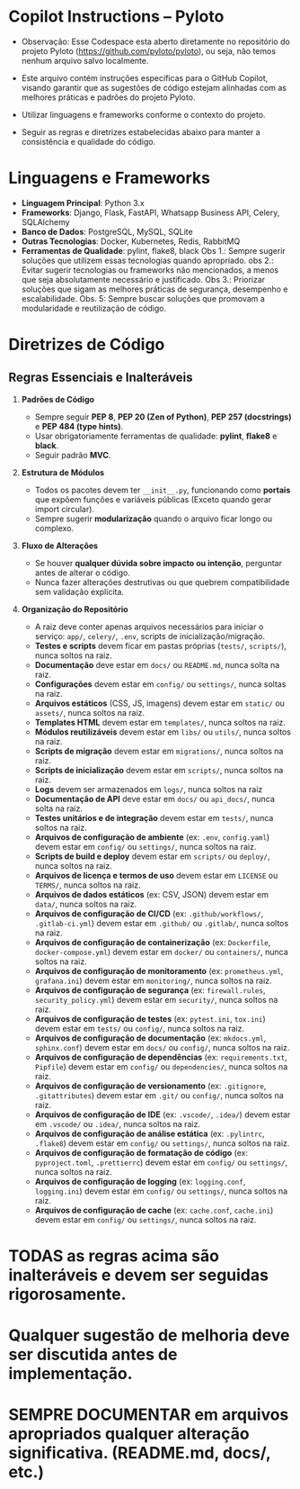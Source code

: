 # Copilot Instructions – Pyloto
- Observação: Esse Codespace esta aberto diretamente no repositório do projeto Pyloto (https://github.com/pyloto/pyloto), ou seja, não temos nenhum arquivo salvo localmente.

- Este arquivo contém instruções específicas para o GitHub Copilot, visando garantir que as sugestões de código estejam alinhadas com as melhores práticas e padrões do projeto Pyloto.
- Utilizar linguagens e frameworks conforme o contexto do projeto.
- Seguir as regras e diretrizes estabelecidas abaixo para manter a consistência e qualidade do código.

# Linguagens e Frameworks
- **Linguagem Principal**: Python 3.x
- **Frameworks**: Django, Flask, FastAPI, Whatsapp Business API, Celery, SQLAlchemy
- **Banco de Dados**: PostgreSQL, MySQL, SQLite
- **Outras Tecnologias**: Docker, Kubernetes, Redis, RabbitMQ
- **Ferramentas de Qualidade**: pylint, flake8, black
Obs 1.: Sempre sugerir soluções que utilizem essas tecnologias quando apropriado.
obs 2.: Evitar sugerir tecnologias ou frameworks não mencionados, a menos que seja absolutamente necessário e justificado.
Obs 3.: Priorizar soluções que sigam as melhores práticas de segurança, desempenho e escalabilidade.
Obs. 5: Sempre buscar soluções que promovam a modularidade e reutilização de código.

# Diretrizes de Código

## Regras Essenciais e Inalteráveis

1. **Padrões de Código**  
   - Sempre seguir **PEP 8**, **PEP 20 (Zen of Python)**, **PEP 257 (docstrings)** e **PEP 484 (type hints)**.  
   - Usar obrigatoriamente ferramentas de qualidade: **pylint**, **flake8** e **black**.  
   - Seguir padrão **MVC**.  

2. **Estrutura de Módulos**  
   - Todos os pacotes devem ter `__init__.py`, funcionando como **portais** que expõem funções e variáveis públicas (Exceto quando gerar import circular).  
   - Sempre sugerir **modularização** quando o arquivo ficar longo ou complexo.  

3. **Fluxo de Alterações**  
   - Se houver **qualquer dúvida sobre impacto ou intenção**, perguntar antes de alterar o código.  
   - Nunca fazer alterações destrutivas ou que quebrem compatibilidade sem validação explícita.  

4. **Organização do Repositório**  
   - A raiz deve conter apenas arquivos necessários para iniciar o serviço: `app/`, `celery/`, `.env`, scripts de inicialização/migração.  
   - **Testes e scripts** devem ficar em pastas próprias (`tests/`, `scripts/`), nunca soltos na raiz.  
    - **Documentação** deve estar em `docs/` ou `README.md`, nunca solta na raiz.
    - **Configurações** devem estar em `config/` ou `settings/`, nunca soltas na raiz.  
    - **Arquivos estáticos** (CSS, JS, imagens) devem estar em `static/` ou `assets/`, nunca soltos na raiz.
    - **Templates HTML** devem estar em `templates/`, nunca soltos na raiz.
    - **Módulos reutilizáveis** devem estar em `libs/` ou `utils/`, nunca soltos na raiz.
    - **Scripts de migração** devem estar em `migrations/`, nunca soltos na raiz.
    - **Scripts de inicialização** devem estar em `scripts/`, nunca soltos na raiz.
    - **Logs** devem ser armazenados em `logs/`, nunca soltos na raiz
    - **Documentação de API** deve estar em `docs/` ou `api_docs/`, nunca solta na raiz.
    - **Testes unitários e de integração** devem estar em `tests/`, nunca soltos na raiz.
    - **Arquivos de configuração de ambiente** (ex: `.env`, `config.yaml`) devem estar em `config/` ou `settings/`, nunca soltos na raiz.
    - **Scripts de build e deploy** devem estar em `scripts/` ou `deploy/`, nunca soltos na raiz.
    - **Arquivos de licença e termos de uso** devem estar em `LICENSE` ou `TERMS/`, nunca soltos na raiz.
    - **Arquivos de dados estáticos** (ex: CSV, JSON) devem estar em `data/`, nunca soltos na raiz.
    - **Arquivos de configuração de CI/CD** (ex: `.github/workflows/`, `.gitlab-ci.yml`) devem estar em `.github/` ou `.gitlab/`, nunca soltos na raiz.
    - **Arquivos de configuração de containerização** (ex: `Dockerfile`, `docker-compose.yml`) devem estar em `docker/` ou `containers/`, nunca soltos na raiz.
    - **Arquivos de configuração de monitoramento** (ex: `prometheus.yml`, `grafana.ini`) devem estar em `monitoring/`, nunca soltos na raiz.
    - **Arquivos de configuração de segurança** (ex: `firewall.rules`, `security_policy.yml`) devem estar em `security/`, nunca soltos na raiz.
    - **Arquivos de configuração de testes** (ex: `pytest.ini`, `tox.ini`) devem estar em `tests/` ou `config/`, nunca soltos na raiz.
    - **Arquivos de configuração de documentação** (ex: `mkdocs.yml`, `sphinx.conf`) devem estar em `docs/` ou `config/`, nunca soltos na raiz.
    - **Arquivos de configuração de dependências** (ex: `requirements.txt`, `Pipfile`) devem estar em `config/` ou `dependencies/`, nunca soltos na raiz.
    - **Arquivos de configuração de versionamento** (ex: `.gitignore`, `.gitattributes`) devem estar em `.git/` ou `config/`, nunca soltos na raiz.
    - **Arquivos de configuração de IDE** (ex: `.vscode/`, `.idea/`) devem estar em `.vscode/` ou `.idea/`, nunca soltos na raiz.
    - **Arquivos de configuração de análise estática** (ex: `.pylintrc`, `.flake8`) devem estar em `config/` ou `settings/`, nunca soltos na raiz.
    - **Arquivos de configuração de formatação de código** (ex: `pyproject.toml`, `.prettierrc`) devem estar em `config/` ou `settings/`, nunca soltos na raiz.
    - **Arquivos de configuração de logging** (ex: `logging.conf`, `logging.ini`) devem estar em `config/` ou `settings/`, nunca soltos na raiz.
    - **Arquivos de configuração de cache** (ex: `cache.conf`, `cache.ini`) devem estar em `config/` ou `settings/`, nunca soltos na raiz.

# TODAS as regras acima são inalteráveis e devem ser seguidas rigorosamente.
# Qualquer sugestão de melhoria deve ser discutida antes de implementação.
# SEMPRE DOCUMENTAR em arquivos apropriados qualquer alteração significativa. (README.md, docs/, etc.)
